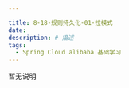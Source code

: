 ```yaml
---

title: 8-18-规则持久化-01-拉模式
date: 
description: # 描述
tags: 
  - Spring Cloud alibaba 基础学习
---
```


暂无说明

<!-- more -->


